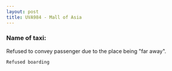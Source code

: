 ```yaml
---
layout: post
title: UVA984 - Mall of Asia
---
```


### Name of taxi: 

Refused to convey passenger due to the place being "far away".

```Refused boarding```
